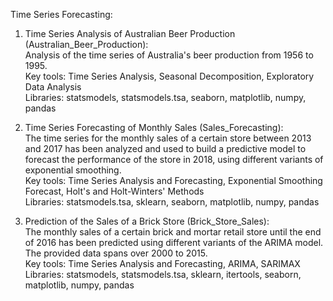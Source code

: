 Time Series Forecasting:

1) Time Series Analysis of Australian Beer Production (Australian_Beer_Production):<br>
Analysis of the time series of Australia's beer production from 1956 to 1995. <br>
Key tools: Time Series Analysis, Seasonal Decomposition, Exploratory Data Analysis <br>
Libraries: statsmodels, statsmodels.tsa, seaborn, matplotlib, numpy, pandas

2) Time Series Forecasting of Monthly Sales (Sales_Forecasting):<br>
The time series for the monthly sales of a certain store between 2013 and 2017 has been analyzed and
used to build a predictive model to forecast the performance of the store in 2018, using different
variants of exponential smoothing. <br>
Key tools: Time Series Analysis and Forecasting, Exponential Smoothing Forecast, Holt's and Holt-Winters' Methods <br>
Libraries: statsmodels.tsa, sklearn, seaborn, matplotlib, numpy, pandas

3) Prediction of the Sales of a Brick Store (Brick_Store_Sales):<br>
The monthly sales of a certain brick and mortar retail store until the end of 2016 has been predicted using different
variants of the ARIMA model. The provided data spans over 2000 to 2015.  <br>
Key tools: Time Series Analysis and Forecasting, ARIMA, SARIMAX <br>
Libraries: statsmodels, statsmodels.tsa, sklearn, itertools, seaborn, matplotlib, numpy, pandas

